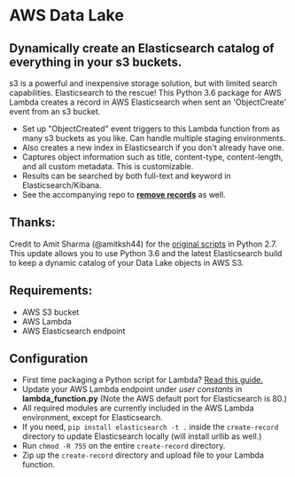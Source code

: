 # AWS Data Lake
## Dynamically create an Elasticsearch catalog of everything in your s3 buckets.
s3 is a powerful and inexpensive storage solution, but with limited search capabilities. Elasticsearch to the rescue! This Python 3.6 package for AWS Lambda creates a record in AWS Elasticsearch when sent an 'ObjectCreate' event from an s3 bucket. 
* Set up "ObjectCreated" event triggers to this Lambda function from as many s3 buckets as you like. Can handle multiple staging environments.
* Also creates a new index in Elasticsearch if you don't already have one.
* Captures object information such as title, content-type, content-length, and all custom metadata. This is customizable.
* Results can be searched by both full-text and keyword in Elasticsearch/Kibana.
* See the accompanying repo to **[remove records](https://github.com/findconvergence/s3-delete-elasticsearch-record)** as well.

## Thanks:
Credit to Amit Sharma (@amitksh44) for the [original scripts](https://aws.amazon.com/blogs/database/indexing-metadata-in-amazon-elasticsearch-service-using-aws-lambda-and-python/) in Python 2.7.  This update allows you to use Python 3.6 and the latest Elasticsearch build to keep a dynamic catalog of your Data Lake objects in AWS S3.  

## Requirements:
* AWS S3 bucket
* AWS Lambda 
* AWS Elasticsearch endpoint

## Configuration 
* First time packaging a Python script for Lambda?  [Read this guide.](https://aws.amazon.com/premiumsupport/knowledge-center/build-python-lambda-deployment-package/)
* Update your AWS Lambda endpoint under *user constants* in **lambda_function.py** (Note the AWS default port for Elasticsearch is 80.)
* All required modules are currently included in the AWS Lambda environment, except for Elasticsearch. 
* If you need, `pip install elasticsearch -t .` inside the `create-record` directory to update Elasticsearch locally (will install urllib as well.)
* Run `chmod -R 755` on the entire `create-record` directory.
* Zip up the `create-record` directory and upload file to your Lambda function.
